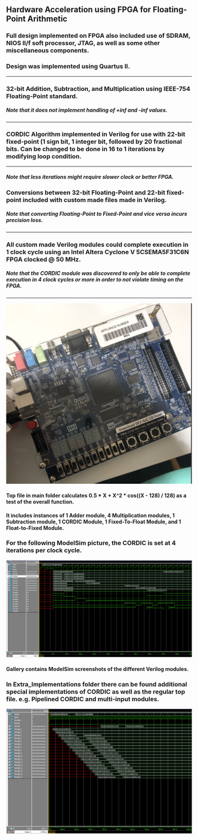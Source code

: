 ## Hardware Acceleration using FPGA for Floating-Point Arithmetic
### Full design implemented on FPGA also included use of SDRAM, NIOS II/f soft processor, JTAG, as well as some other miscellaneous components.
### Design was implemented using Quartus II.
***

### 32-bit Addition, Subtraction, and Multiplication using IEEE-754 Floating-Point standard.
##### Note that it does not implement handling of +inf and -inf values.
***

### CORDIC Algorithm implemented in Verilog for use with 22-bit fixed-point (1 sign bit, 1 integer bit, followed by 20 fractional bits. Can be changed to be done in 16 to 1 iterations by modifying loop condition.
***

##### Note that less iterations might require slower clock or better FPGA.
### Conversions between 32-bit Floating-Point and 22-bit fixed-point included with custom made files made in Verilog.
##### Note that converting Floating-Point to Fixed-Point and vice versa incurs precision loss.
***

### All custom made Verilog modules could complete execution in 1 clock cycle using an Intel Altera Cyclone V 5CSEMA5F31C6N FPGA clocked @ 50 MHz.
##### Note that the CORDIC module was discovered to only be able to complete execution in 4 clock cycles or more in order to not violate timing on the FPGA.
***

![alt text](https://github.com/LudwigAJ/FPGA-FloatingPointArtithmetic/blob/main/Gallery/DE1-Board.png "The Board")

#### Top file in main folder calculates 0.5 * X + X^2 * cos((X - 128) / 128) as a test of the overall function.
#### It includes instances of 1 Adder module, 4 Multiplication modules, 1 Subtraction module, 1 CORDIC Module, 1 Fixed-To-Float Module, and 1 Float-to-Fixed Module.
### For the following ModelSim picture, the CORDIC is set at 4 iterations per clock cycle. 

![alt text](https://github.com/LudwigAJ/FPGA-FloatingPointArtithmetic/blob/main/Gallery/whole_function_cordic_unrolled_four_loop_fixed.png "ModelSim of top file")

#### Gallery contains ModelSim screenshots of the different Verilog modules.

### In Extra_Implementations folder there can be found additional special implementations of CORDIC as well as the regular top file. e.g. Pipelined CORDIC and multi-input modules.

![alt text](https://github.com/LudwigAJ/FPGA-FloatingPointArtithmetic/blob/main/Gallery/2_cordic_rolled_pipeline_full.png "16-iteration Pipelined CORDIC")
